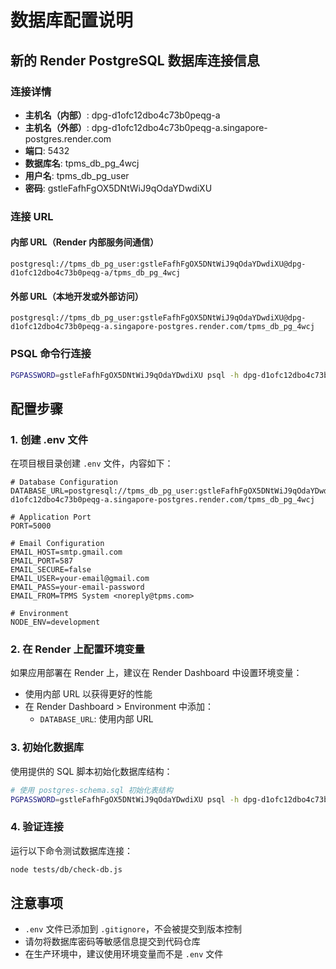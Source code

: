 # 数据库配置说明

## 新的 Render PostgreSQL 数据库连接信息

### 连接详情
- **主机名（内部）**: dpg-d1ofc12dbo4c73b0peqg-a
- **主机名（外部）**: dpg-d1ofc12dbo4c73b0peqg-a.singapore-postgres.render.com
- **端口**: 5432
- **数据库名**: tpms_db_pg_4wcj
- **用户名**: tpms_db_pg_user
- **密码**: gstleFafhFgOX5DNtWiJ9qOdaYDwdiXU

### 连接 URL

#### 内部 URL（Render 内部服务间通信）
```
postgresql://tpms_db_pg_user:gstleFafhFgOX5DNtWiJ9qOdaYDwdiXU@dpg-d1ofc12dbo4c73b0peqg-a/tpms_db_pg_4wcj
```

#### 外部 URL（本地开发或外部访问）
```
postgresql://tpms_db_pg_user:gstleFafhFgOX5DNtWiJ9qOdaYDwdiXU@dpg-d1ofc12dbo4c73b0peqg-a.singapore-postgres.render.com/tpms_db_pg_4wcj
```

### PSQL 命令行连接
```bash
PGPASSWORD=gstleFafhFgOX5DNtWiJ9qOdaYDwdiXU psql -h dpg-d1ofc12dbo4c73b0peqg-a.singapore-postgres.render.com -U tpms_db_pg_user tpms_db_pg_4wcj
```

## 配置步骤

### 1. 创建 .env 文件
在项目根目录创建 `.env` 文件，内容如下：

```env
# Database Configuration
DATABASE_URL=postgresql://tpms_db_pg_user:gstleFafhFgOX5DNtWiJ9qOdaYDwdiXU@dpg-d1ofc12dbo4c73b0peqg-a.singapore-postgres.render.com/tpms_db_pg_4wcj

# Application Port
PORT=5000

# Email Configuration
EMAIL_HOST=smtp.gmail.com
EMAIL_PORT=587
EMAIL_SECURE=false
EMAIL_USER=your-email@gmail.com
EMAIL_PASS=your-email-password
EMAIL_FROM=TPMS System <noreply@tpms.com>

# Environment
NODE_ENV=development
```

### 2. 在 Render 上配置环境变量
如果应用部署在 Render 上，建议在 Render Dashboard 中设置环境变量：
- 使用内部 URL 以获得更好的性能
- 在 Render Dashboard > Environment 中添加：
  - `DATABASE_URL`: 使用内部 URL

### 3. 初始化数据库
使用提供的 SQL 脚本初始化数据库结构：
```bash
# 使用 postgres-schema.sql 初始化表结构
PGPASSWORD=gstleFafhFgOX5DNtWiJ9qOdaYDwdiXU psql -h dpg-d1ofc12dbo4c73b0peqg-a.singapore-postgres.render.com -U tpms_db_pg_user tpms_db_pg_4wcj < postgres-schema.sql
```

### 4. 验证连接
运行以下命令测试数据库连接：
```bash
node tests/db/check-db.js
```

## 注意事项
- `.env` 文件已添加到 `.gitignore`，不会被提交到版本控制
- 请勿将数据库密码等敏感信息提交到代码仓库
- 在生产环境中，建议使用环境变量而不是 `.env` 文件 